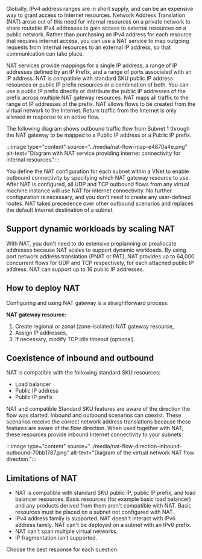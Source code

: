 

Globally, IPv4 address ranges are in short supply, and can be an expensive way to grant access to Internet resources. Network Address Translation (NAT) arose out of this need for internal resources on a private network to share routable IPv4 addresses to gain access to external resources on a public network. Rather than purchasing an IPv4 address for each resource that requires internet access, you can use a NAT service to map outgoing requests from internal resources to an external IP address, so that communication can take place.

NAT services provide mappings for a single IP address, a range of IP addresses defined by an IP Prefix, and a range of ports associated with an IP address. NAT is compatible with standard SKU public IP address resources or public IP prefix resources or a combination of both. You can use a public IP prefix directly or distribute the public IP addresses of the prefix across multiple NAT gateway resources. NAT maps all traffic to the range of IP addresses of the prefix. NAT allows flows to be created from the virtual network to the Internet. Return traffic from the Internet is only allowed in response to an active flow.

The following diagram shows outbound traffic flow from Subnet 1 through the NAT gateway to be mapped to a Public IP address or a Public IP prefix.

:::image type="content" source="../media/nat-flow-map-e4870a4e.png" alt-text="Diagram with NAT service providing internet connectivity for internal resources.":::

You define the NAT configuration for each subnet within a VNet to enable outbound connectivity by specifying which NAT gateway resource to use. After NAT is configured, all UDP and TCP outbound flows from any virtual machine instance will use NAT for internet connectivity. No further configuration is necessary, and you don’t need to create any user-defined routes. NAT takes precedence over other outbound scenarios and replaces the default Internet destination of a subnet.

## Support dynamic workloads by scaling NAT

With NAT, you don't need to do extensive preplanning or preallocate addresses because NAT scales to support dynamic workloads. By using port network address translation (PNAT or PAT), NAT provides up to 64,000 concurrent flows for UDP and TCP respectively, for each attached public IP address. NAT can support up to 16 public IP addresses.

## How to deploy NAT

Configuring and using NAT gateway is a straightforward process:

**NAT gateway resource:**

1. Create regional or zonal (zone-isolated) NAT gateway resource,
2. Assign IP addresses,
3. If necessary, modify TCP idle timeout (optional).


## Coexistence of inbound and outbound

NAT is compatible with the following standard SKU resources:

- Load balancer
- Public IP address
- Public IP prefix

NAT and compatible Standard SKU features are aware of the direction the flow was started. Inbound and outbound scenarios can coexist. These scenarios receive the correct network address translations because these features are aware of the flow direction. When used together with NAT, these resources provide inbound Internet connectivity to your subnets.

:::image type="content" source="../media/nat-flow-direction-inbound-outbound-70bb1787.png" alt-text="Diagram of the virtual network NAT flow direction.":::

## Limitations of NAT

- NAT is compatible with standard SKU public IP, public IP prefix, and load balancer resources. Basic resources (for example basic load balancer) and any products derived from them aren't compatible with NAT. Basic resources must be placed on a subnet not configured with NAT.
- IPv4 address family is supported. NAT doesn't interact with IPv6 address family. NAT can't be deployed on a subnet with an IPv6 prefix.
- NAT can't span multiple virtual networks.
- IP fragmentation isn't supported.

Choose the best response for each question.